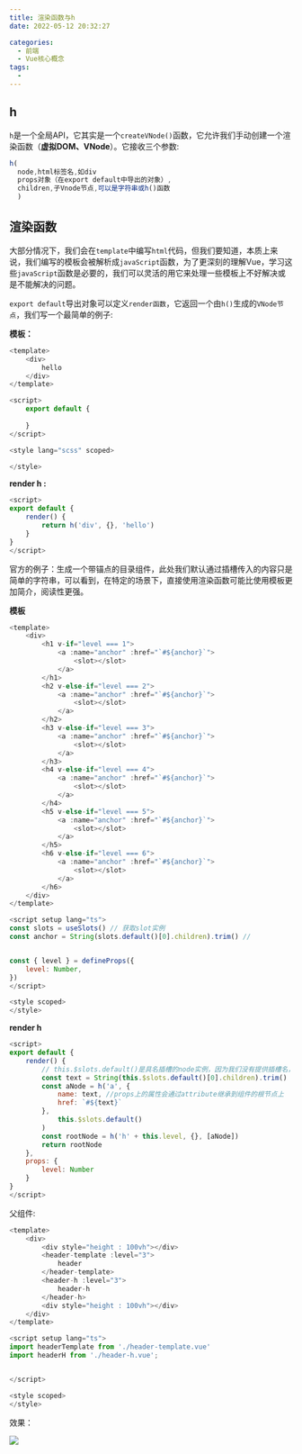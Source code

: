```yaml
---
title: 渲染函数与h
date: 2022-05-12 20:32:27

categories:
  - 前端
  - Vue核心概念
tags:
  - 
---
```



## h

`h`是一个全局API，它其实是一个`createVNode()`函数，它允许我们手动创建一个渲染函数（**虚拟DOM、VNode**）。它接收三个参数:

```js
h(
  node,html标签名,如div
  props对象（在export default中导出的对象）,
  children,子Vnode节点,可以是字符串或h()函数
  )
```

## 渲染函数

大部分情况下，我们会在`template`中编写`html`代码，但我们要知道，本质上来说，我们编写的模板会被解析成`javaScript`函数，为了更深刻的理解Vue，学习这些`javaScript`函数是必要的，我们可以灵活的用它来处理一些模板上不好解决或是不能解决的问题。

`export default`导出对象可以定义`render函数`，它返回一个由`h()`生成的`VNode节点`，我们写一个最简单的例子:

**模板：**

```javascript
<template>
    <div>
        hello
    </div>
</template>

<script>
    export default {
                
    }
</script>

<style lang="scss" scoped>

</style>
```

**render h :**

```javascript
<script>
export default {
    render() {
        return h('div', {}, 'hello')
    }
}
</script>
```

官方的例子：生成一个带锚点的目录组件，此处我们默认通过插槽传入的内容只是简单的字符串，可以看到，在特定的场景下，直接使用渲染函数可能比使用模板更加简介，阅读性更强。

**模板**


```javascript
<template>
    <div>
        <h1 v-if="level === 1">
            <a :name="anchor" :href="`#${anchor}`">
                <slot></slot>
            </a>
        </h1>
        <h2 v-else-if="level === 2">
            <a :name="anchor" :href="`#${anchor}`">
                <slot></slot>
            </a>
        </h2>
        <h3 v-else-if="level === 3">
            <a :name="anchor" :href="`#${anchor}`">
                <slot></slot>
            </a>
        </h3>
        <h4 v-else-if="level === 4">
            <a :name="anchor" :href="`#${anchor}`">
                <slot></slot>
            </a>
        </h4>
        <h5 v-else-if="level === 5">
            <a :name="anchor" :href="`#${anchor}`">
                <slot></slot>
            </a>
        </h5>
        <h6 v-else-if="level === 6">
            <a :name="anchor" :href="`#${anchor}`">
                <slot></slot>
            </a>
        </h6>
    </div>
</template>

<script setup lang="ts">
const slots = useSlots() // 获取slot实例
const anchor = String(slots.default()[0].children).trim() // 


const { level } = defineProps({
    level: Number,
})
</script>

<style scoped>
</style>
```

**render h**


```javascript
<script>
export default {
    render() {
        // this.$slots.default()是具名插槽的node实例，因为我们没有提供插槽名，所以名字是default ，如果提供了名字，则可以通过this.$slot.foo()来获取实例
        const text = String(this.$slots.default()[0].children).trim() 
        const aNode = h('a', { 
            name: text, //props上的属性会通过attribute继承到组件的根节点上
            href: `#${text}`
        },
            this.$slots.default() 
        )
        const rootNode = h('h' + this.level, {}, [aNode])
        return rootNode
    },
    props: {
        level: Number
    }
}
</script>
```

父组件:

```javascript
<template>
    <div>
        <div style="height : 100vh"></div>
        <header-template :level="3">
            header
        </header-template>
        <header-h :level="3">
            header-h
        </header-h>
        <div style="height : 100vh"></div>
    </div>
</template>

<script setup lang="ts">
import headerTemplate from './header-template.vue'
import headerH from './header-h.vue';


</script>

<style scoped>
</style>
```

效果：

![](https://linyc.oss-cn-beijing.aliyuncs.com/h.gif)


